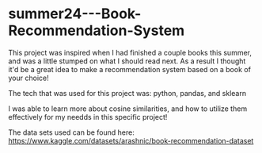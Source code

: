 # summer24---Book-Recommendation-System

This project was inspired when I had finished a couple books this summer, and was a little stumped on what I should read next. As a result I thought it'd be a great idea to make a recommendation system based on a book of your choice!

The tech that was used for this project was: python, pandas, and sklearn

I was able to learn more about cosine similarities, and how to utilize them effectively for my needds in this specific project!

The data sets used can be found here: https://www.kaggle.com/datasets/arashnic/book-recommendation-dataset
